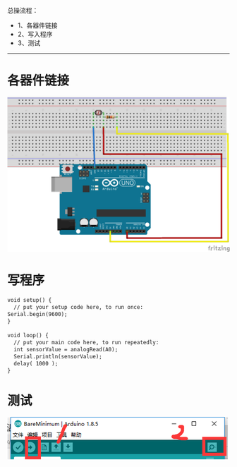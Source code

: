 总操流程：
- 1、各器件链接
- 2、写入程序
- 3、测试

----------
# 各器件链接
![](image/14-1.png)
# 写程序
```
void setup() {
  // put your setup code here, to run once:
Serial.begin(9600);
}

void loop() {
  // put your main code here, to run repeatedly:
  int sensorValue = analogRead(A0);
  Serial.println(sensorValue);
  delay( 1000 );
}
```
# 测试
![](image/14-2.png)